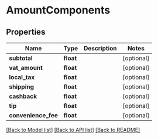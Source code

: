 # AmountComponents

## Properties
Name | Type | Description | Notes
------------ | ------------- | ------------- | -------------
**subtotal** | **float** |  | [optional] 
**vat_amount** | **float** |  | [optional] 
**local_tax** | **float** |  | [optional] 
**shipping** | **float** |  | [optional] 
**cashback** | **float** |  | [optional] 
**tip** | **float** |  | [optional] 
**convenience_fee** | **float** |  | [optional] 

[[Back to Model list]](../README.md#documentation-for-models) [[Back to API list]](../README.md#documentation-for-api-endpoints) [[Back to README]](../README.md)


